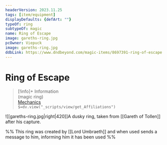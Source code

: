 ```yaml
---
headerVersion: 2023.11.25
tags: [item/equipment]
displayDefaults: {defArt: ""}
typeOf: ring
subtypeOf: magic
name: Ring of Escape
image: gareths-ring.jpg
pcOwner: Viepuck
image: gareths-ring.jpg
ddbLink: https://www.dndbeyond.com/magic-items/8697391-ring-of-escape
---
```

# Ring of Escape
>[!info]+ Information  
> (magic ring)  
> [Mechanics](https://www.dndbeyond.com/magic-items/8697391-ring-of-escape)  
> `$=dv.view("_scripts/view/get_Affiliations")`

![[gareths-ring.jpg|right|420]]A dusky ring, taken from [[Gareth of Tollen]] after his capture. 

%% This ring was created by [[Lord Umbraeth]] and when used sends a message to him, informing him it has been used %%